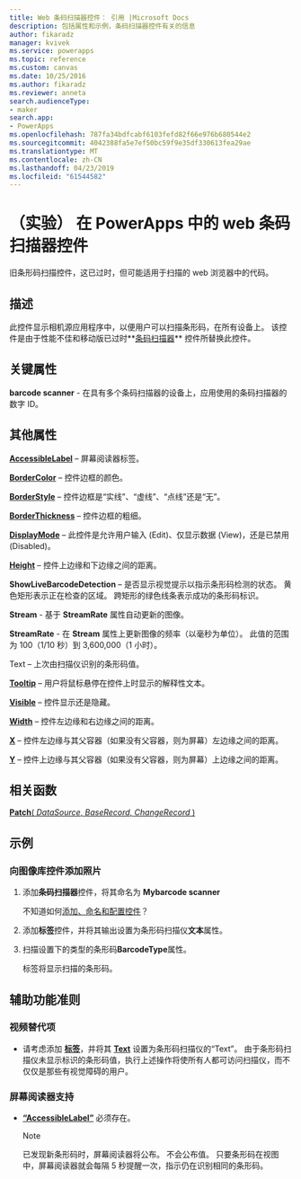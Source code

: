 ```yaml
---
title: Web 条码扫描器控件： 引用 |Microsoft Docs
description: 包括属性和示例，条码扫描器控件有关的信息
author: fikaradz
manager: kvivek
ms.service: powerapps
ms.topic: reference
ms.custom: canvas
ms.date: 10/25/2016
ms.author: fikaradz
ms.reviewer: anneta
search.audienceType:
- maker
search.app:
- PowerApps
ms.openlocfilehash: 787fa34bdfcabf6103fefd82f66e976b680544e2
ms.sourcegitcommit: 4042388fa5e7ef50bc59f9e35df330613fea29ae
ms.translationtype: MT
ms.contentlocale: zh-CN
ms.lasthandoff: 04/23/2019
ms.locfileid: "61544582"
---
```

# <a name="web-barcode-scanner-control-experimental-in-powerapps"></a>（实验） 在 PowerApps 中的 web 条码扫描器控件

旧条形码扫描控件，这已过时，但可能适用于扫描的 web 浏览器中的代码。

## <a name="description"></a>描述

此控件显示相机源应用程序中，以便用户可以扫描条形码，在所有设备上。 该控件是由于性能不佳和移动版已过时**[条码扫描器](control-new-barcode-scanner.md)** 控件所替换此控件。

## <a name="key-properties"></a>关键属性

**barcode scanner** - 在具有多个条码扫描器的设备上，应用使用的条码扫描器的数字 ID。

## <a name="additional-properties"></a>其他属性

**[AccessibleLabel](properties-accessibility.md)** – 屏幕阅读器标签。

**[BorderColor](properties-color-border.md)** – 控件边框的颜色。

**[BorderStyle](properties-color-border.md)** – 控件边框是“实线”、“虚线”、“点线”还是“无”。

**[BorderThickness](properties-color-border.md)** – 控件边框的粗细。

**[DisplayMode](properties-core.md)** – 此控件是允许用户输入 (Edit)、仅显示数据 (View)，还是已禁用 (Disabled)。

**[Height](properties-size-location.md)** – 控件上边缘和下边缘之间的距离。

**ShowLiveBarcodeDetection** – 是否显示视觉提示以指示条形码检测的状态。 黄色矩形表示正在检查的区域。 跨矩形的绿色线条表示成功的条形码标识。

**Stream** - 基于 **StreamRate** 属性自动更新的图像。

**StreamRate** - 在 **Stream** 属性上更新图像的频率（以毫秒为单位）。  此值的范围为 100（1/10 秒）到 3,600,000（1 小时）。

Text – 上次由扫描仪识别的条形码值。

**[Tooltip](properties-core.md)** – 用户将鼠标悬停在控件上时显示的解释性文本。

**[Visible](properties-core.md)** – 控件显示还是隐藏。

**[Width](properties-size-location.md)** – 控件左边缘和右边缘之间的距离。

**[X](properties-size-location.md)** – 控件左边缘与其父容器（如果没有父容器，则为屏幕）左边缘之间的距离。

**[Y](properties-size-location.md)** – 控件上边缘与其父容器（如果没有父容器，则为屏幕）上边缘之间的距离。

## <a name="related-functions"></a>相关函数

[**Patch**( *DataSource*, *BaseRecord*, *ChangeRecord* )](../functions/function-patch.md)

## <a name="example"></a>示例

### <a name="add-photos-to-an-image-gallery-control"></a>向图像库控件添加照片

1. 添加**条码扫描器**控件，将其命名为 **Mybarcode scanner**

    不知道如何[添加、命名和配置控件](../add-configure-controls.md)？

1. 添加**标签**控件，并将其输出设置为条形码扫描仪**文本**属性。

1. 扫描设置下的类型的条形码**BarcodeType**属性。

    标签将显示扫描的条形码。

## <a name="accessibility-guidelines"></a>辅助功能准则

### <a name="video-alternatives"></a>视频替代项

* 请考虑添加 **[标签](control-text-box.md)**，并将其 **[Text](properties-core.md)** 设置为条形码扫描仪的“Text”。 由于条形码扫描仪未显示标识的条形码值，执行上述操作将使所有人都可访问扫描仪，而不仅仅是那些有视觉障碍的用户。

### <a name="screen-reader-support"></a>屏幕阅读器支持

* **[“AccessibleLabel”](properties-accessibility.md)** 必须存在。

    > [!NOTE]
  > 已发现新条形码时，屏幕阅读器将公布。 不会公布值。 只要条形码在视图中，屏幕阅读器就会每隔 5 秒提醒一次，指示仍在识别相同的条形码。
